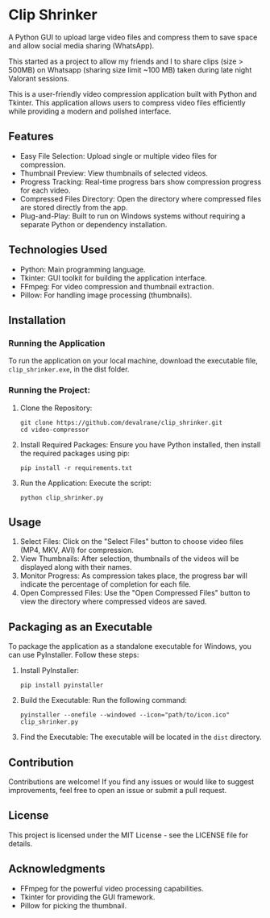 # Clip Shrinker

A Python GUI to upload large video files and compress them to save space and allow social media sharing (WhatsApp).

This started as a project to allow my friends and I to share clips (size > 500MB) on Whatsapp (sharing size limit ~100 MB) taken during late night Valorant sessions.

This is a user-friendly video compression application built with Python and Tkinter. This application allows users to compress video files efficiently while providing a modern and polished interface.

## Features

- Easy File Selection: Upload single or multiple video files for compression.
- Thumbnail Preview: View thumbnails of selected videos.
- Progress Tracking: Real-time progress bars show compression progress for each video.
- Compressed Files Directory: Open the directory where compressed files are stored directly from the app.
- Plug-and-Play: Built to run on Windows systems without requiring a separate Python or dependency installation.

## Technologies Used

- Python: Main programming language.
- Tkinter: GUI toolkit for building the application interface.
- FFmpeg: For video compression and thumbnail extraction.
- Pillow: For handling image processing (thumbnails).

## Installation

### Running the Application

To run the application on your local machine, download the executable file, `clip_shrinker.exe`, in the dist folder.

### Running the Project:

1. Clone the Repository:

   ```
   git clone https://github.com/devalrane/clip_shrinker.git
   cd video-compressor
   ```

2. Install Required Packages:
   Ensure you have Python installed, then install the required packages using pip:

   ```
   pip install -r requirements.txt
   ```

3. Run the Application:
   Execute the script:
   ```
   python clip_shrinker.py
   ```

## Usage

1. Select Files: Click on the "Select Files" button to choose video files (MP4, MKV, AVI) for compression.
2. View Thumbnails: After selection, thumbnails of the videos will be displayed along with their names.
3. Monitor Progress: As compression takes place, the progress bar will indicate the percentage of completion for each file.
4. Open Compressed Files: Use the "Open Compressed Files" button to view the directory where compressed videos are saved.

## Packaging as an Executable

To package the application as a standalone executable for Windows, you can use PyInstaller. Follow these steps:

1. Install PyInstaller:

   ```
   pip install pyinstaller
   ```

2. Build the Executable:
   Run the following command:

   ```
   pyinstaller --onefile --windowed --icon="path/to/icon.ico" clip_shrinker.py
   ```

3. Find the Executable: The executable will be located in the `dist` directory.

## Contribution

Contributions are welcome! If you find any issues or would like to suggest improvements, feel free to open an issue or submit a pull request.

## License

This project is licensed under the MIT License - see the LICENSE file for details.

## Acknowledgments

- FFmpeg for the powerful video processing capabilities.
- Tkinter for providing the GUI framework.
- Pillow for picking the thumbnail.
